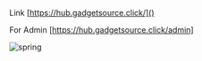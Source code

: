 Link [https://hub.gadgetsource.click/]()

For Admin [https://hub.gadgetsource.click/admin]

![spring](https://github.com/user-attachments/assets/dc904a27-72f7-4d1e-84e3-2f08d98454ac)
